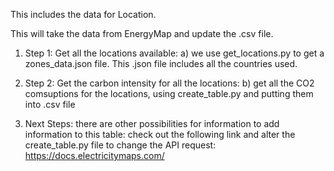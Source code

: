 This includes the data for Location.

This will take the data from EnergyMap and update the .csv file.

1) Step 1: Get all the locations available:
    a) we use get_locations.py to get a zones_data.json file. This .json file includes all the countries used.

2) Step 2: Get the carbon intensity for all the locations:
    b) get all the CO2 comsuptions for the locations, using create_table.py and putting them into .csv file

3) Next Steps: there are other possibilities for information to add information to this table:
    check out the following link and alter the create_table.py file to change the API request:
    https://docs.electricitymaps.com/
